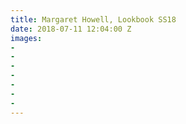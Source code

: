 ```yaml
---
title: Margaret Howell, Lookbook SS18
date: 2018-07-11 12:04:00 Z
images:
- 
- 
- 
- 
- 
- 
- 
---
```


